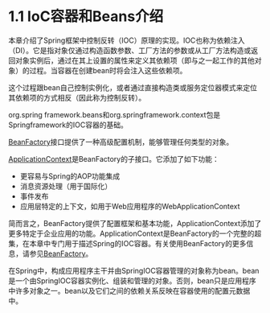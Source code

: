 # 1.1 IoC容器和Beans介绍

本章介绍了Spring框架中控制反转（IOC）原理的实现。IOC也称为依赖注入（DI）。它是指对象仅通过构造函数参数、工厂方法的参数或从工厂方法构造或返回对象实例后，通过在其上设置的属性来定义其依赖项（即与之一起工作的其他对象）的过程。当容器在创建bean时将会注入这些依赖项。

这个过程跟bean自己控制实例化，或者通过直接构造类或服务定位器模式来定位其依赖项的方式相反（因此称为控制反转）。

org.spring framework.beans和org.springframework.context包是Springframework的IOC容器的基础。


[BeanFactory](https://docs.spring.io/spring-framework/docs/5.1.8.RELEASE/javadoc-api/org/springframework/beans/factory/BeanFactory.html)接口提供了一种高级配置机制，能够管理任何类型的对象。

[ApplicationContext](https://docs.spring.io/spring-framework/docs/5.1.8.RELEASE/javadoc-api/org/springframework/context/ApplicationContext.html)是BeanFactory的子接口。它添加了如下功能：

- 更容易与Spring的AOP功能集成
- 消息资源处理（用于国际化）
- 事件发布
- 应用层特定的上下文，如用于Web应用程序的WebApplicationContext


简而言之，BeanFactory提供了配置框架和基本功能，ApplicationContext添加了更多特定于企业应用的功能。ApplicationContext是BeanFactory的一个完整的超集，在本章中专门用于描述Spring的IOC容器。有关使用BeanFactory的更多信息，请参见[BeanFactory](1.16The-BeanFactory.md)。

在Spring中，构成应用程序主干并由SpringIOC容器管理的对象称为bean。bean是一个由SpringIOC容器实例化、组装和管理的对象。否则，bean只是应用程序中许多对象之一。bean以及它们之间的依赖关系反映在容器使用的配置元数据中。

